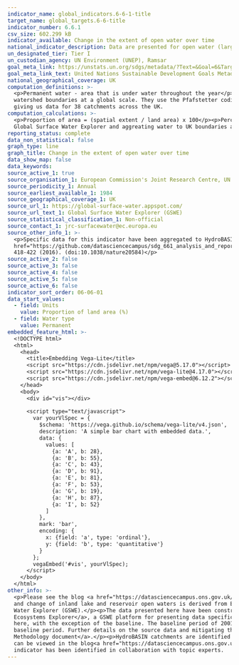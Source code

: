 ```yaml
---
indicator_name: global_indicators.6-6-1-title
target_name: global_targets.6-6-title
indicator_number: 6.6.1
csv_size: 602.299 kB
indicator_available: Change in the extent of open water over time
national_indicator_description: Data are presented for open water (large lakes, rivers, estuaries and artificial waterbodies). Water body type is not yet included as a disaggregation. This forms part of sub-indicator 1 -  spatial extent of water related ecosystems.
un_designated_tier: Tier I
un_custodian_agency: UN Environment (UNEP), Ramsar
goal_meta_link: https://unstats.un.org/sdgs/metadata/?Text=&Goal=6&Target=6.6
goal_meta_link_text: United Nations Sustainable Development Goals Metadata (PDF 4.0 MB)
national_geographical_coverage: UK
computation_definitions: >-
  <p>Permanent water - area that is under water throughout the year</p><p>Seasonal water - area that is under water for less than 12 months a year</p><p>Ephemeral water - area that is episodically under water in different years</p><p>HydroBASINS - a series of polygon layers that depict
  watershed boundaries at a global scale. They use the Pfafstetter coding system, which allows for analysis of catchment topology. Catchments  can be broken down  into smaller sub-basins; with each subdivision, the Pfafstetter level increases. Here, a Pfafstetter level of 6 was used,
  giving us data for 38 catchments across the UK.
computation_calculations: >-
  <p>Proportion of area = (spatial extent / land area) x 100</p><p>Percent change in spatial extent from baseline = ((average spatial extent of 5 year period - average spatial extent from 2001-2005) / average spatial extent from 2001-2005) x 100</p><p>Code for extracting data from the
  Global Surface Water Explorer and aggreating water to UK boundaries and HydroBasins can be found in the <a href="https://github.com/datasciencecampus/sdg_661_analysis_and_reporting">Data Science Campus GitHub</a>
reporting_status: complete
data_non_statistical: false
graph_type: line
graph_title: Change in the extent of open water over time
data_show_map: false
data_keywords:  
source_active_1: true
source_organisation_1: European Commission's Joint Research Centre, UN Environment, and Google 
source_periodicity_1: Annual
source_earliest_available_1: 1984
source_geographical_coverage_1: UK
source_url_1: https://global-surface-water.appspot.com/
source_url_text_1: Global Surface Water Explorer (GSWE)
source_statistical_classification_1: Non-official
source_contact_1: jrc-surfacewater@ec.europa.eu
source_other_info_1: >-
  <p>Specific data for this indicator have been aggregated to HydroBASINs Pfaffstetter level 6 using official UK boundaries. The data shown for this indicator and the code used to produce them can be found on the ONS <a
  href="https://github.com/datasciencecampus/sdg_661_analysis_and_reporting"> Data Science Campus Github</a>.</p><p>GSWE methodology - Jean-Francois Pekel, Andrew Cottam, Noel Gorelick, Alan S. Belward, High-resolution mapping of global surface water and its long-term changes. Nature 540,
  418-422 (2016). (doi:10.1038/nature20584)</p>
source_active_2: false
source_active_3: false
source_active_4: false
source_active_5: false
source_active_6: false
indicator_sort_order: 06-06-01
data_start_values:
  - field: Units
    value: Proportion of land area (%)
  - field: Water type
    value: Permanent
embedded_feature_html: >-
  <!DOCTYPE html>
  <html>
    <head>
      <title>Embedding Vega-Lite</title>
      <script src="https://cdn.jsdelivr.net/npm/vega@5.17.0"></script>
      <script src="https://cdn.jsdelivr.net/npm/vega-lite@4.17.0"></script>
      <script src="https://cdn.jsdelivr.net/npm/vega-embed@6.12.2"></script>
    </head>
    <body>
      <div id="vis"></div>
  
      <script type="text/javascript">
        var yourVlSpec = {
          $schema: 'https://vega.github.io/schema/vega-lite/v4.json',
          description: 'A simple bar chart with embedded data.',
          data: {
            values: [
              {a: 'A', b: 28},
              {a: 'B', b: 55},
              {a: 'C', b: 43},
              {a: 'D', b: 91},
              {a: 'E', b: 81},
              {a: 'F', b: 53},
              {a: 'G', b: 19},
              {a: 'H', b: 87},
              {a: 'I', b: 52}
            ]
          },
          mark: 'bar',
          encoding: {
            x: {field: 'a', type: 'ordinal'},
            y: {field: 'b', type: 'quantitative'}
          }
        };
        vegaEmbed('#vis', yourVlSpec);
      </script>
    </body>
  </html>
other_info: >-
  <p>Please see the blog <a href="https://datasciencecampus.ons.gov.uk/using-satellite-imagery-to-report-changes-to-water-bodies-for-sdg-6-6-1">Using satellite imagery to report changes to water bodies for SDG 6.6.1</a> for more information on this indicator.</p><p>Data for spatial extent
  and change of inland lake and reservoir open waters is derived from Earth Observation data (from the Landsat satellite programme). The resolution used does not pick up smaller waterbodies (including small lakes, rivers and streams). These data can be downloaded from the Global Surface
  Water Explorer (GSWE).</p><p>The data presented here have been constrained to official high-water mark boundaries, which helps ensure that coastal water is not included in estimates. Measures therefore differ slightly to those on the <a href="https://www.sdg661.app/">Freshwater
  Ecosystems Explorer</a>, a GSWE platform for presenting data specificaly for this indicator.</p><p>Persistent cloud cover can impact the quality of data collection. Anomolous years (likely due to cloud cover - 1994-1998 and 2004-2009) have therefore been excluded from the data presented
  here, with the exception of the baseline. The baseline period of 2001-2005 includes the anomolous years 2004 and 2005. To mitigate the impact of variable cloud cover, the modal value of each pixel across the baseline years has been used to calculate the average spatial extent in the
  baseline period. Further details on the source data and mitigating the impacts of these anomalous periods is provided in the <a href="https://datasciencecampus.ons.gov.uk/projects/quality-and-methodology-extent-and-change-of-surface-water-statistics">Data Science Campus Quality and
  Methodology document</a>.</p><p>HydroBASIN catchments are identified with numbers, however we have added descriptive names to each catchment in the dropdown menu - these are not official names. Work is in progress to provide interactive maps. While these are not yet available here, they
  can be viewed in the blog<a href="https://datasciencecampus.ons.gov.uk/using-satellite-imagery-to-report-changes-to-water-bodies-for-sdg-6-6-1">Using satellite imagery to report changes to water bodies for SDG 6.6.1</a>.</p>  Data follows the UN specification for this indicator. This
  indicator has been identified in collaboration with topic experts.
---
```

